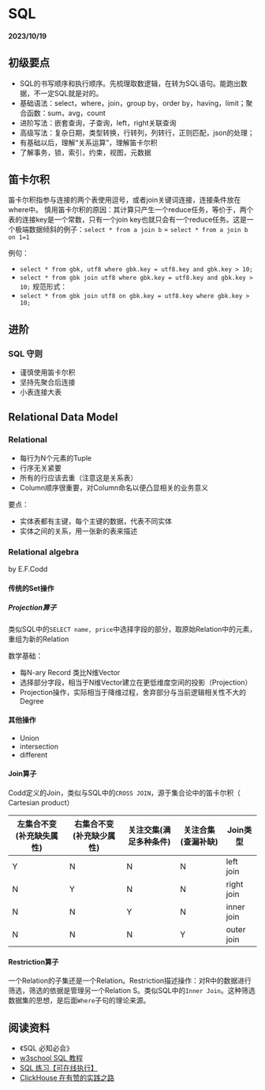 # SQL

#### 2023/10/19

## 初级要点

- SQL的书写顺序和执行顺序。先梳理取数逻辑，在转为SQL语句。能跑出数据，不一定SQL就是对的。
- 基础语法：select，where，join，group by，order by，having，limit；聚合函数：sum，avg，count
- 进阶写法：嵌套查询，子查询，left，right关联查询
- 高级写法：复杂日期，类型转换，行转列，列转行，正则匹配，json的处理；
- 有基础以后，理解“关系运算”，理解笛卡尔积
- 了解事务，锁，索引，约束，视图，元数据

## 笛卡尔积

笛卡尔积指参与连接的两个表使用逗号，或者join关键词连接，连接条件放在where中。
慎用笛卡尔积的原因：其计算只产生一个reduce任务，等价于，两个表的连接key是一个常数，只有一个join key也就只会有一个reduce任务。这是一个极端数据倾斜的例子：`select * from a join b` = `select * from a join b on 1=1 `

例句：
- `select * from gbk, utf8 where gbk.key = utf8.key and gbk.key > 10;`
- `select * from gbk join utf8 where gbk.key = utf8.key and gbk.key > 10;`
规范形式：
- `select * from gbk join utf8 on gbk.key = utf8.key where gbk.key > 10;`

## 进阶

### SQL 守则

- 谨慎使用笛卡尔积
- 坚持先聚合后连接
- 小表连接大表

## Relational Data Model

### Relational

- 每行为N个元素的Tuple
- 行序无关紧要
- 所有的行应该去重（注意这是关系表）
- Column顺序很重要，对Column命名以便凸显相关的业务意义

要点：
- 实体表都有主键，每个主键的数据，代表不同实体
- 实体之间的关系，用一张新的表来描述

### Relational algebra

by E.F.Codd

#### 传统的Set操作

##### Projection算子

类似SQL中的`SELECT name, price`中选择字段的部分，取原始Relation中的元素，重组为新的Relation

数学基础：
- 每N-ary Record 类比N维Vector
- 选择部分字段，相当于N维Vector建立在更低维度空间的投影（Projection）
- Projection操作，实际相当于降维过程，舍弃部分与当前逻辑相关性不大的Degree

#### 其他操作

- Union
- intersection
- different

#### Join算子

Codd定义的Join，类似与SQL中的`CROSS JOIN`，源于集合论中的笛卡尔积（ Cartesian product）

| 左集合不变(补充缺失属性) | 右集合不变(补充缺少属性) | 关注交集(满足多种条件) | 关注合集(查漏补缺) | Join类型 |
| ------------------------ | ------------------------ | ---------------------- | ------------------ | ---------- |
| Y                        | N                        | N                      | N                  | left join  |
| N                        | Y                        | N                      | N                  | right join |
| N                        | N                        | Y                      | N                  | inner join |
| N                        | N                        | N                      | Y                  | outer join |

#### Restriction算子

一个Relation的子集还是一个Relation。Restriction描述操作：对R中的数据进行筛选，筛选的依据是管理另一个Relation S。类似SQL中的`Inner Join`。这种筛选数据集的思想，是后面`Where`子句的理论来源。

## 阅读资料

- 《SQL 必知必会》
- [w3school SQL 教程](https://www.w3school.com.cn/sql/index.asp)
- [SQL 练习【可在线执行】](https://sqlzoo.net/wiki/SELECT_basics)
- [ClickHouse 在有赞的实践之路](https://tech.youzan.com/clickhouse-zai-you-zan-de-shi-jian-zhi-lu/)
               
